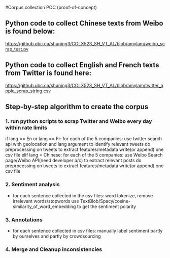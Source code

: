 #Corpus collection POC (proof-of-concept)

## Python code to collect Chinese texts from Weibo is found below:

https://github.ubc.ca/shuning3/COLX523_SH_VT_AL/blob/amylam/weibo_scrap_test.py

## Python code to collect English and French texts from Twitter is found here: 

https://github.ubc.ca/shuning3/COLX523_SH_VT_AL/blob/amylam/twitter_apple_scrap_string.csv

## Step-by-step algorithm to create the corpus

### 1. run python scripts to scrap Twitter and Weibo every day within rate limits
 if lang == En or lang == Fr:
      for each of the 5 companies:
             use twitter search api with geolocation and lang argument to identify relevant tweets
             do preprocessing on tweets to extract features/metadata 
             write(or append) one csv file 
  elif lang = Chinese:
            for each of the 5 companies:
             use Weibo Search page/Weibo API(need developer a/c) to extract relevant posts
             do preprocessing on tweets to extract features/metadata 
             write(or append) one csv file 

### 2. Sentiment analysis
- for each sentence collected in the csv files:
       word tokenize, remove irrelevant words/stopwords
       use TextBlob/Spacy/cosine-similarity_of_word_embedding to get the sentiment polarity

### 3. Annotations
- for each sentence collected in csv files:
      manually label sentiment partly by ourselves and partly by crowdsourcing

### 4. Merge and Cleanup inconsistencies

